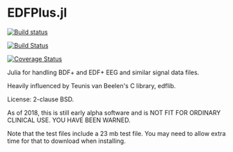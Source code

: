 # EDFPlus.jl

[![Build status](https://ci.appveyor.com/api/projects/status/cfw6pe03rfn9qsoo?svg=true)](https://ci.appveyor.com/project/wherrera10/edfplus.jl)

[![Build Status](https://travis-ci.org/wherrera10/EDFPlus.jl.svg?branch=master)](https://travis-ci.org/wherrera10/EDFPlus.jl)

[![Coverage Status](https://coveralls.io/repos/github/wherrera10/EDFPlus.jl/badge.svg?branch=master&service=github)](https://coveralls.io/github/wherrera10/EDFPlus.jl?branch=master&service=github)

Julia for handling BDF+ and EDF+ EEG and similar signal data files.

Heavily influenced by Teunis van Beelen's C library, edflib.

License: 2-clause BSD.

As of 2018, this is still early alpha software and is NOT FIT FOR ORDINARY CLINICAL USE. YOU HAVE BEEN WARNED.

Note that the test files include a 23 mb test file. You may need to allow extra time for that to download when installing.
